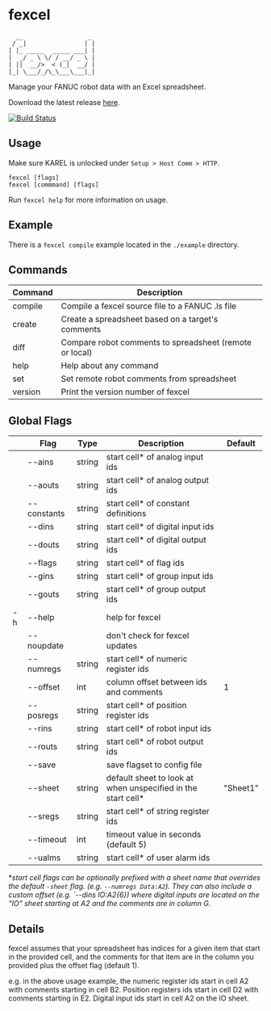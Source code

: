 # fexcel

      __                  _
     / _|                | |
    | |_ _____  _____ ___| |
    |  _/ _ \ \/ / __/ _ \ |
    | ||  __/>  < (_|  __/ |
    |_| \___/_/\_\___\___|_|


Manage your FANUC robot data with an Excel spreadsheet.

Download the latest release [here](https://github.com/onerobotics/fexcel/releases/latest).

[![Build Status](https://travis-ci.org/onerobotics/fexcel.svg "Travis CI status")](https://travis-ci.org/onerobotics/fexcel)

## Usage

Make sure KAREL is unlocked under `Setup > Host Comm > HTTP`.

    fexcel [flags]
    fexcel [commmand] [flags]

Run `fexcel help` for more information on usage.

## Example

There is a `fexcel compile` example located in the `./example` directory.

## Commands

| Command | Description |
| ------- | ----------- |
| compile | Compile a fexcel source file to a FANUC .ls file |
| create  | Create a spreadsheet based on a target's comments |
| diff    | Compare robot comments to spreadsheet (remote or local) |
| help    | Help about any command |
| set     | Set remote robot comments from spreadsheet    |
| version | Print the version number of fexcel |

## Global Flags

|   | Flag        | Type   | Description | Default |
| - | ----------- | ----   | ----------- | ------- |
|   | --ains      | string | start cell\* of analog input ids | |
|   | --aouts     | string | start cell\* of analog output ids | |
|   | --constants | string | start cell\* of constant definitions | |
|   | --dins      | string | start cell\* of digital input ids | |
|   | --douts     | string | start cell\* of digital output ids | |
|   | --flags     | string | start cell\* of flag ids | |
|   | --gins      | string | start cell\* of group input ids | |
|   | --gouts     | string | start cell\* of group output ids | |
| -h| --help      |        | help for fexcel | |
|   | --noupdate  |        | don't check for fexcel updates | |
|   | --numregs   | string | start cell\* of numeric register ids | |
|   | --offset    | int    | column offset between ids and comments | 1 |
|   | --posregs   | string | start cell\* of position register ids | |
|   | --rins      | string | start cell\* of robot input ids | |
|   | --routs     | string | start cell\* of robot output ids | |
|   | --save      |        | save flagset to config file | |
|   | --sheet     | string | default sheet to look at when unspecified in the start cell\* | "Sheet1" |
|   | --sregs     | string | start cell\* of string register ids | |
|   | --timeout   | int    | timeout value in seconds (default 5) |
|   | --ualms     | string | start cell\* of user alarm ids | |

\**start cell flags can be optionally prefixed with a sheet name that
overrides the default `-sheet` flag. (e.g. `--numregs Data:A2`). They
can also include a custom offset (e.g. `--dins IO:A2{6}) where digital
inputs are located on the "IO" sheet starting at A2 and the comments
are in column G.*

## Details

fexcel assumes that your spreadsheet has indices for a given item that start
in the provided cell, and the comments for that item are in the column you
provided plus the offset flag (default 1).

e.g. in the above usage example, the numeric register ids start in cell A2 with
comments starting in cell B2. Position registers ids start in cell D2 with
comments starting in E2. Digital input ids start in cell A2 on the IO sheet.
